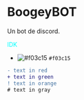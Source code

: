 # BoogeyBOT

Un bot de discord. 

<span style="color: aqua"> IDK </span>
- ![#f03c15](https://via.placeholder.com/15/f03c15/000000?text=+) `#f03c15`

```diff
- text in red
+ text in green
! text in orange
# text in gray
```
